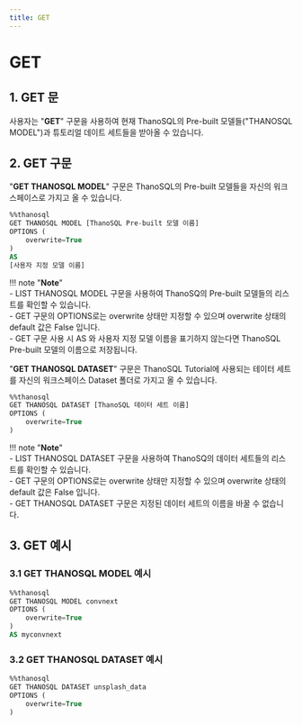 ```yaml
---
title: GET
---
```


# __GET__

## __1. GET 문__

사용자는 "__GET__" 구문을 사용하여 현재 ThanoSQL의 Pre-built 모델들("THANOSQL MODEL")과 튜토리얼 데이트 세트들을 받아올 수 있습니다. 

## __2. GET 구문__

"__GET THANOSQL MODEL__" 구문은 ThanoSQL의 Pre-built 모델들을 자신의 워크스페이스로 가지고 올 수 있습니다.

```sql
%%thanosql
GET THANOSQL MODEL [ThanoSQL Pre-built 모델 이름] 
OPTIONS (
    overwrite=True
) 
AS 
[사용자 지정 모델 이름]
```

!!! note "__Note__"    
    - LIST THANOSQL MODEL 구문을 사용하여 ThanoSQ의 Pre-built 모델들의 리스트를 확인할 수 있습니다.  
    - GET 구문의 OPTIONS로는 overwrite 상태만 지정할 수 있으며 overwrite 상태의 default 값은 False 입니다.  
    - GET 구문 사용 시 AS 와 사용자 지정 모델 이름을 표기하지 않는다면 ThanoSQL Pre-built 모델의 이름으로 저장됩니다.

"__GET THANOSQL DATASET__" 구문은 ThanoSQL Tutorial에 사용되는 테이터 세트를 자신의 워크스페이스 Dataset 폴더로 가지고 올 수 있습니다. 

```sql
%%thanosql
GET THANOSQL DATASET [ThanoSQL 데이터 세트 이름]
OPTIONS (
    overwrite=True 
)
```

!!! note "__Note__"    
    - LIST THANOSQL DATASET 구문을 사용하여 ThanoSQ의 데이터 세트들의 리스트를 확인할 수 있습니다.  
    - GET 구문의 OPTIONS로는 overwrite 상태만 지정할 수 있으며 overwrite 상태의 default 값은 False 입니다.  
    - GET THANOSQL DATASET 구문은 지정된 데이터 세트의 이름을 바꿀 수 없습니다.  

## __3. GET 예시__ 

### __3.1 GET THANOSQL MODEL 예시__

```sql
%%thanosql
GET THANOSQL MODEL convnext
OPTIONS (
    overwrite=True
)
AS myconvnext
```

### __3.2 GET THANOSQL DATASET 예시__

```sql
%%thanosql
GET THANOSQL DATASET unsplash_data
OPTIONS (
    overwrite=True
)
```

